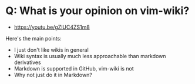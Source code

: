 # Q: What is your opinion on vim-wiki?

* https://youtu.be/gZlUC4ZS1m8

Here's the main points:

* I just don't like wikis in general
* Wiki syntax is usually much less approachable than markdown derivatives
* Markdown is supported in GitHub, vim-wiki is not
* Why not just do it in Markdown?
